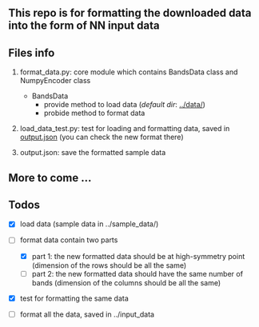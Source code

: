 ## This repo is for formatting the downloaded data into the form of NN input data

## Files info

1. format_data.py: core module which contains BandsData class and NumpyEncoder class
    - BandsData
      - provide method to load data (*default dir*: [../data/](../data/))
      - probide method to format data         

2. load_data_test.py: test for loading and formatting data, saved in [output.json](output.json) (you can check the new format there)

3. output.json: save the formatted sample data

## More to come ...

## Todos

- [x] load data (sample data in ../sample_data/)
- [ ] format data contain two parts
  - [x] part 1: the new formatted data should be at high-symmetry point (dimension of the rows should be all the same)
  - [ ] part 2: the new formatted data should have the same number of bands (dimension of the columns should be all the same)
- [x] test for formatting the same data
- [ ] format all the data, saved in ../input_data

